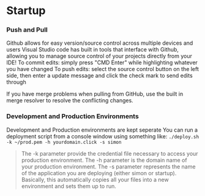 # Startup

### Push and Pull
Github allows for easy version/source control across multiple devices and users 
Visual Studio code has built in tools that interface with Github, allowing you to manage source control of your projects directly from your IDE! 
To commit edits: simply press "CMD Enter" while highlighting whatever you have changed 
To push edits: select the source control button on the left side, then enter a update message and click the check mark to send edits through 

If you have merge problems when pulling from GitHub, use the built in merge resolver to resolve the conflicting changes. 

### Development and Production Environments
Development and Production environments are kept seperate 
You can run a deployment script from a console window using something like:
`./deploy.sh -k ~/prod.pem -h yourdomain.click -s simon`
>The -k parameter provide the credential file necessary to access your production environment. The -h parameter is the domain name of your production environment. The -s parameter represents the name of the application you are deploying (either simon or startup).
Basically, this automatically copies all your files into a new environment and sets them up to run.
